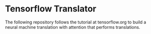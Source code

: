 # Tensorflow Translator
The following repository follows the tutorial at tensorflow.org to build a neural machine translation with attention that performs translations. 
